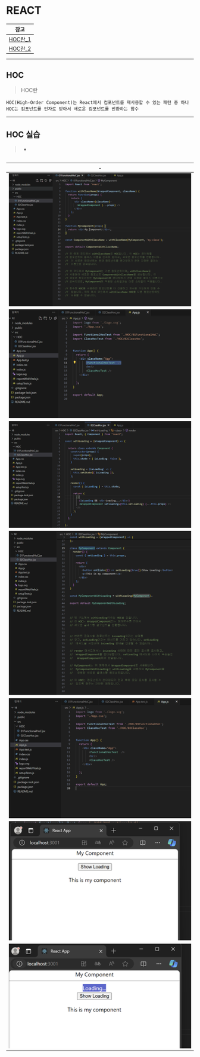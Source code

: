 # REACT 

|참고|
|-|
|[HOC란_1](https://ko.legacy.reactjs.org/docs/higher-order-components.html)|
|[HOC란_2](https://jiyoon-park.tistory.com/entry/React-HOC%EC%97%90-%EB%8C%80%ED%95%B4-%EC%95%8C%EC%95%84%EB%B3%B4%EC%9E%90)|

---
HOC
---
> HOC란
```
HOC(High-Order Component)는 React에서 컴포넌트를 재사용할 수 있는 패턴 중 하나
HOC는 컴포넌트를 인자로 받아서 새로운 컴포넌트를 반환하는 함수
```

---
HOC 실습
---
> -
```
```
|-|
|-|
|<img src="./IMG/1.png" />|
|<img src="./IMG/2.png" />|
|<img src="./IMG/3.png" />|
|<img src="./IMG/4.png" />|
|<img src="./IMG/5.png" />|
|<img src="./IMG/6.png" />|
|<img src="./IMG/7.png" />|


